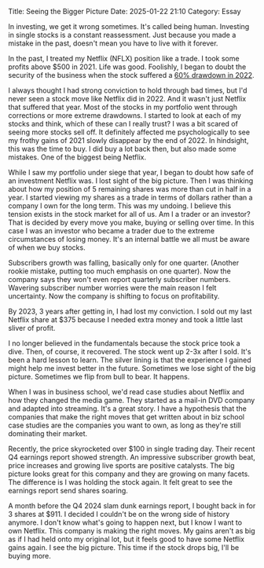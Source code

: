 Title: Seeing the Bigger Picture 
Date: 2025-01-22 21:10
Category: Essay

In investing, we get it wrong sometimes. It's called being human. Investing in single stocks is a constant reassessment. Just because you made a mistake in the past, doesn't mean you have to live with it forever.

In the past, I treated my Netflix (NFLX) position like a trade. I took some profits above $500 in 2021. Life was good. Foolishly, I began to doubt the security of the business when the stock suffered a [60% drawdown in 2022](https://www.fool.com/investing/2022/10/14/why-netflix-is-down-60-this-year/).

I always thought I had strong conviction to hold through bad times, but I'd never seen a stock move like Netflix did in 2022. And it wasn't just Netflix that suffered that year. Most of the stocks in my portfolio went through corrections or more extreme drawdowns. I started to look at each of my stocks and think, which of these can I really trust? I was a bit scared of seeing more stocks sell off. It definitely affected me psychologically to see my frothy gains of 2021 slowly disappear by the end of 2022. In hindsight, this was the time to buy. I did buy a lot back then, but also made some mistakes. One of the biggest being Netflix.

While I saw my portfolio under siege that year, I began to doubt how safe of an investment Netflix was. I lost sight of the big picture. Then I was thinking about how my position of 5 remaining shares was more than cut in half in a year. I started viewing my shares as a trade in terms of dollars rather than a company I own for the long term. This was my undoing. I believe this tension exists in the stock market for all of us. Am I a trader or an investor? That is decided by every move you make, buying or selling over time. In this case I was an investor who became a trader due to the extreme circumstances of losing money. It's an internal battle we all must be aware of when we buy stocks.

Subscribers growth was falling, basically only for one quarter. (Another rookie mistake, putting too much emphasis on one quarter). Now the company says they won't even report quarterly subscriber numbers. Wavering subscriber number worries were the main reason I felt uncertainty. Now the company is shifting to focus on profitability.

By 2023, 3 years after getting in, I had lost my conviction. I sold out my last Netflix share at $375 because I needed extra money and took a little last sliver of profit.

I no longer believed in the fundamentals because the stock price took a dive. Then, of course, it recovered. The stock went up 2-3x after I sold. It's been a hard lesson to learn. The silver lining is that the experience I gained might help me invest better in the future. Sometimes we lose sight of the big picture. Sometimes we flip from bull to bear. It happens.

When I was in business school, we'd read case studies about Netflix and how they changed the media game. They started as a mail-in DVD company and adapted into streaming. It's a great story. I have a hypothesis that the companies that make the right moves that get written about in biz school case studies are the companies you want to own, as long as they're still dominating their market.

Recently, the price skyrocketed over $100 in single trading day. Their recent Q4 earnings report showed strength. An impressive subscriber growth beat, price increases and growing live sports are positive catalysts. The big picture looks great for this company and they are growing on many facets. The difference is I was holding the stock again. It felt great to see the earnings report send shares soaring.

A month before the Q4 2024 slam dunk earnings report, I bought back in for 3 shares at $911. I decided I couldn't be on the wrong side of history anymore. I don't know what's going to happen next, but I know I want to own Netflix. This company is making the right moves. My gains aren't as big as if I had held onto my original lot, but it feels good to have some Netflix gains again. I see the big picture. This time if the stock drops big, I'll be buying more.

